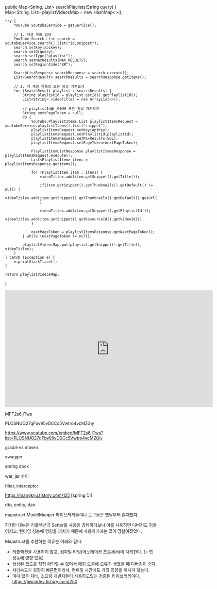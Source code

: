 public Map<String, List<String>> searchPlaylists(String query) {  
    Map<String, List<String>> playlistVideosMap = new HashMap<>();  
  
    try {  
        YouTube youtubeService = getService();  
  
        // 1. 재생 목록 검색  
        YouTube.Search.List search = youtubeService.search().list("id,snippet");  
        search.setKey(apiKey);  
        search.setQ(query);  
        search.setType("playlist");  
        search.setMaxResults(MAX_RESULTS);  
        search.setRegionCode("KR");  
  
        SearchListResponse searchResponse = search.execute();  
        List<SearchResult> searchResults = searchResponse.getItems();  
  
        // 2. 각 재생 목록의 모든 영상 가져오기  
        for (SearchResult playlist : searchResults) {  
            String playlistId = playlist.getId().getPlaylistId();  
            List<String> videoTitles = new ArrayList<>();  
  
            // playlistId를 사용해 모든 영상 가져오기  
            String nextPageToken = null;  
            do {  
                YouTube.PlaylistItems.List playlistItemsRequest = youtubeService.playlistItems().list("snippet");  
                playlistItemsRequest.setKey(apiKey);  
                playlistItemsRequest.setPlaylistId(playlistId);  
                playlistItemsRequest.setMaxResults(50L);  
                playlistItemsRequest.setPageToken(nextPageToken);  
  
                PlaylistItemListResponse playlistItemsResponse = playlistItemsRequest.execute();  
                List<PlaylistItem> items = playlistItemsResponse.getItems();  
  
                for (PlaylistItem item : items) {  
                    videoTitles.add(item.getSnippet().getTitle());  
  
                    if(item.getSnippet().getThumbnails().getDefault() != null) {  
                        videoTitles.add(item.getSnippet().getThumbnails().getDefault().getUrl());  
                    }  
  
                    videoTitles.add(item.getSnippet().getPlaylistId());  
                    videoTitles.add(item.getSnippet().getResourceId().getVideoId());  
                }  
  
                nextPageToken = playlistItemsResponse.getNextPageToken();  
            } while (nextPageToken != null);  
  
            playlistVideosMap.put(playlist.getSnippet().getTitle(), videoTitles);  
        }  
    } catch (Exception e) {  
        e.printStackTrace();  
    }  
  
    return playlistVideosMap;  
}


<iframe width="684" height="385" src="https://www.youtube.com/embed/JjiYqBl2328?list=PLfth0bK2MgIan-SzGpHIbfnCnjj583K2m" title="쉽게 설명하는 AWS 기초 강좌 1: 클라우드 컴퓨팅이란?" frameborder="0" allow="accelerometer; autoplay; clipboard-write; encrypted-media; gyroscope; picture-in-picture; web-share" referrerpolicy="strict-origin-when-cross-origin" allowfullscreen></iframe>


MFT2s6ijTws

PLOSNUO27qFbv95vD0Cc5Vwtro4vcMZGiy


https://www.youtube.com/embed/MFT2s6ijTws?list=PLOSNUO27qFbv95vD0Cc5Vwtro4vcMZGiy











gradle vs maven

swagger

spring docx

war, jar 차이

filter, interceptor

https://mangkyu.tistory.com/125 [spring DI]

dto, entity, dao

mapstruct
ModelMapper 라이브러리들이나 도구들은 옛날부터 존재했다.

하지만 대부분 리플렉션과 Setter를 사용을 강제하다보니 이를 사용하면 디버깅도 힘들어지고, 런타임 성능에 영향을 끼치기 때문에 사용하기에는 많이 망설여졌었다.

Mapstruct를 추천하는 이유는 아래와 같다.

- 리플렉션을 사용하지 않고, 컴파일 타임(어노테이션 프로세서)에 처리한다. (= 앱 성능에 영향 없음)
- 생성된 코드를 직접 확인할 수 있어서 매핑 도중에 오류가 생겼을 때 디버깅이 쉽다.
- 처리속도가 굉장히 빠른편이라서, 컴파일 시간에도 거의 영향을 끼치지 않는다.
- 이미 많은 자바, 스프링 개발자들이 사용하고있는 검증된 라이브러리이다.
  https://jiwondev.tistory.com/250
  